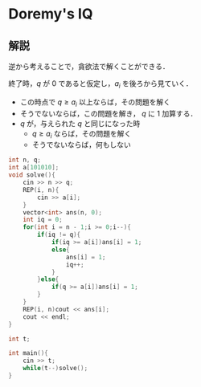 # Doremy's IQ

## 解説

逆から考えることで，貪欲法で解くことができる．

終了時，$q$ が $0$ であると仮定し，$a_i$ を後ろから見ていく．

- この時点で $q \geq a_i$ 以上ならば，その問題を解く
- そうでないならば，この問題を解き， $q$ に $1$ 加算する．
- $q$ が，与えられた $q$ と同じになった時
  - $q \geq a_i$ ならば，その問題を解く
  - そうでないならば，何もしない

```C++
int n, q;
int a[101010];
void solve(){
    cin >> n >> q;
    REP(i, n){
        cin >> a[i];
    }
    vector<int> ans(n, 0);
    int iq = 0;
    for(int i = n - 1;i >= 0;i--){
        if(iq != q){
            if(iq >= a[i])ans[i] = 1;
            else{
                ans[i] = 1;
                iq++;
            }
        }else{
            if(q >= a[i])ans[i] = 1;
        }
    }
    REP(i, n)cout << ans[i];
    cout << endl;
}

int t;

int main(){
    cin >> t;
    while(t--)solve();
}
```
